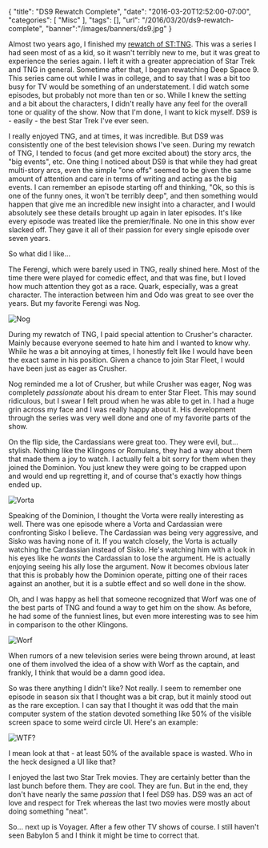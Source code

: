
{
	"title": "DS9 Rewatch Complete",
	"date": "2016-03-20T12:52:00-07:00",
	"categories": [
		"Misc"
	],
	"tags": [],
	"url": "/2016/03/20/ds9-rewatch-complete",
	"banner":"/images/banners/ds9.jpg"
}

Almost two years ago, I finished my [rewatch of ST:TNG](http://www.raymondcamden.com/2014/05/11/Sunday-OT-STTNG-Rewatch-Complete/). This was a series I had seen most of as a kid, so it wasn't terribly new to me, but it was great to experience the series again. I left it with a greater appreciation of Star Trek and TNG in general. Sometime after that, I began rewatching Deep Space 9. This series came out while I was in college, and to say that I was a bit too busy for TV would be something of an understatement. I did watch some episodes, but probably not more than ten or so. While I knew the setting and a bit about the characters, I didn't really have any feel for the overall tone or quality of the show. Now that I'm done, I want to kick myself. DS9 is - easily - the best Star Trek I've ever seen.

<!--more-->

I really enjoyed TNG, and at times, it was incredible. But DS9 was consistently one of the best television shows I've seen. During my rewatch of TNG, I tended to focus (and get more excited about) the story arcs, the "big events", etc. One thing I noticed about DS9 is that while they had great multi-story arcs, even the simple "one offs" seemed to be given the same amount of attention and care in terms of writing and acting as the big events. I can remember an episode starting off and thinking, "Ok, so this is one of the funny ones, it won't be terribly deep", and then something would happen that give me an incredible new insight into a character, and I would absolutely see these details brought up again in later episodes. It's like every episode was treated like the premier/finale. No one in this show ever slacked off. They gave it all of their passion for every single episode over seven years. 

So what did I like...

The Ferengi, which were barely used in TNG, really shined here. Most of the time there were played for comedic effect, and that was fine, but I loved how much attention they got as a race. Quark, especially, was a great character. The interaction between him and Odo was great to see over the years. But my favorite Ferengi was Nog. 

![Nog](https://static.raymondcamden.com/images/2016/03/nog.jpg)

During my rewatch of TNG, I paid special attention to Crusher's character. Mainly because everyone seemed to hate him and I wanted to know why. While he was a bit annoying at times, I honestly felt like I would have been the exact same in his position. Given a chance to join Star Fleet, I would have been just as eager as Crusher. 

Nog reminded me a lot of Crusher, but while Crusher was eager, Nog was completely *passionate* about his dream to enter Star Fleet. This may sound ridiculous, but I swear I felt proud when he was able to get in. I had a huge grin across my face and I was really happy about it. His development through the series was very well done and one of my favorite parts of the show.

On the flip side, the Cardassians were great too. They were evil, but... stylish. Nothing like the Klingons or Romulans, they had a way about them that made them a joy to watch. I actually felt a bit sorry for them when they joined the Dominion. You just knew they were going to be crapped upon and would end up regretting it, and of course that's exactly how things ended up. 

![Vorta](https://static.raymondcamden.com/images/2016/03/vorta.jpg)

Speaking of the Dominion, I thought the Vorta were really interesting as well. There was one episode where a Vorta and Cardassian were confronting Sisko I believe. The Cardassian was being very aggressive, and Sisko was having none of it. If you watch closely, the Vorta is actually watching the Cardassian instead of Sisko. He's watching him with a look in his eyes like he *wants* the Cardassian to lose the argument. He is actually enjoying seeing his ally lose the argument. Now it becomes obvious later that this is probably how the Dominion operate, pitting one of their races against an another, but it is a subtle effect and so well done in the show. 

Oh, and I was happy as hell that someone recognized that Worf was one of the best parts of TNG and found a way to get him on the show. As before, he had some of the funniest lines, but even more interesting was to see him in comparison to the other Klingons. 

![Worf](https://static.raymondcamden.com/images/2016/03/worf.jpg)

When rumors of a new television series were being thrown around, at least one of them involved the idea of a show with Worf as the captain, and frankly, I think that would be a damn good idea. 

So was there anything I didn't like? Not really. I seem to remember one episode in season six that I thought was a bit crap, but it mainly stood out as the rare exception. I can say that I thought it was odd that the main computer system of the station devoted something like 50% of the visible screen space to some weird circle UI. Here's an example:

![WTF?](https://static.raymondcamden.com/images/2016/03/ds92.jpg)

I mean look at that - at least 50% of the available space is wasted. Who in the heck designed a UI like that?

I enjoyed the last two Star Trek movies. They are certainly better than the last bunch before them. They are cool. They are fun. But in the end, they don't have nearly the same *passion* that I feel DS9 has. DS9 was an act of love and respect for Trek whereas the last two movies were mostly about doing something "neat". 

So... next up is Voyager. After a few other TV shows of course. I still haven't seen Babylon 5 and I think it might be time to correct that.